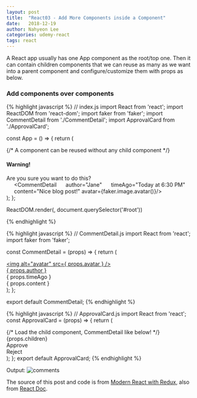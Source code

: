 ```yaml
---
layout: post
title:  "React03 - Add More Components inside a Component"
date:   2018-12-19
author: Nahyeon Lee
categories: udemy-react
tags: react
---
```

A React app usually has one App component as the root/top one. Then it can contain children components that we can reuse as many as we want into a parent component and configure/customize them with props as below.

### Add components over components
{% highlight javascript  %}
// index.js
import React from 'react';
import ReactDOM from 'react-dom';
import faker from 'faker';
import CommentDetail from './CommentDetail';
import ApprovalCard from './ApprovalCard';

const App = () => {
	return (
		<div className="ui container comments">
			<ApprovalCard>
				{/* A component can be reused without any child component */}
				<div>
				<h4>Warning!</h4>
				Are you sure you want to do this?
				</div>
			</ApprovalCard>
			<ApprovalCard>
				<CommentDetail 
				author="Sam" 
				timeAgo="Today at 4:30 PM" 
				content="Nice to know!" 
				avatar={faker.image.avatar()}/>
			</ApprovalCard>
			<ApprovalCard>
				<CommentDetail 
				author="Alex" 
				timeAgo="Today at 5:30 PM" 
				content="I like what you wrote there."
				avatar={faker.image.avatar()}/>
			</ApprovalCard>
			<ApprovalCard>
			     <CommentDetail 
			     author="Jane" 
			     timeAgo="Today at 6:30 PM" 
			     content="Nice blog post!"
				avatar={faker.image.avatar()}/>
			</ApprovalCard>
		</div>
	);
};

ReactDOM.render(<App />, document.querySelector('#root'))

{% endhighlight %}

{% highlight javascript  %}
// CommentDetail.js
import React from 'react';
import faker from 'faker';

const CommentDetail = (props) => {
	return (
		<div className="comment">
			<a href="/" className="avatar">
				<img alt="avatar" src={ props.avatar }
				/>
			</a>
		<div className="content">
			<a href="/" className="author">
				{ props.author }
			</a>
			<div className="metadata">
				<span className="date">{ props.timeAgo }</span>
			</div>
			<div className="text">{ props.content }</div>
			</div>
		</div>
	);
};

export default CommentDetail;
{% endhighlight %}

{% highlight javascript  %}
// ApprovalCard.js
import React from 'react';
const ApprovalCard = (props) => {
	return (
		<div className="ui card">
			{/* Load the child component, CommentDetail like below! */}
			<div className="content">{props.children}</div>
			<div className="extra content">
				<div className="ui two buttons">
					<div className="ui basic green button">Approve</div>
					<div className="ui basic red button">Reject</div>
				</div>
			</div>
		</div>
	);
};
export default ApprovalCard;
{% endhighlight %}

Output:
<img src="{{ '/assets/img/posts/2018-12-19-comments.png' }}" alt="comments"> 

The source of this post and code is from [Modern React with Redux][udemy-react], also from [React Doc][react-doc].

[udemy-react]: https://www.udemy.com/react-redux/
[react-doc]: https://reactjs.org/docs/getting-started.html

